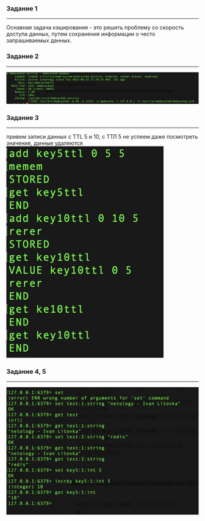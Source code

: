 ### Задание 1
---
Оснавная задача кэширования - это решить проблему со скорость доступа данных, путем сохранения информации о често запрашиваемых 
данных.

### Задание 2
---
![](./img/11.2.2.png)

### Задание 3
---
привем записи данных с TTL 5 и 10, с ТТЛ 5 не успеем даже посмотреть значения, данные удаляются
![](./img/11.2.3.png)

### Задание 4, 5
---
![](./img/11.2.4.png)
